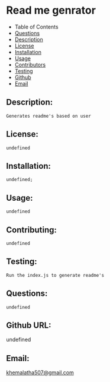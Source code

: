 
# Read me genrator
* Table of Contents
* [Questions](#questions)
* [Description](#description)
* [License](#license)
* [Installation](#installation)
* [Usage](#usage)
* [Contributors](#contributors)
* [Testing](#test)
* [Github](#github)
* [Email](#email)
## <a name="description">Description:</a>
    Generates readme's based on user
## <a name="license">License:</a>
    undefined
## <a name="installation">Installation:</a>
    undefined;
## <a name="usage">Usage:</a>
    undefined
## <a name="contributing">Contributing:</a>
    undefined
## <a name="test">Testing:</a>
    Run the index.js to generate readme's
## <a name="questions">Questions:</a>
    undefined 
## <a name="github">Github URL:</a>
   undefined
## <a name="Email">Email:</a>
khemalatha507@gmail.com
    